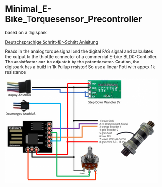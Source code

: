 # Minimal_E-Bike_Torquesensor_Precontroller
based on a digispark

[Deutschsprachige Schritt-für-Schritt Anleitung](https://github.com/stancecoke/Minimal_E-Bike_Torquesensor_Precontroller/wiki/Schritt-f%C3%BCr-Schritt-Anleitung)

Reads in the analog torque signal and the digital PAS signal and calculates the output to the throttle connector of a commercial E-bike BLDC-Controller. The assistfactor can be adjusteb by the potentiometer. Caution, the digispark has a build in 1k Pullup resistor! So use a linear Poti with appox 1k resistance

![](METOP.png)
